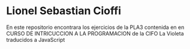 # Lionel Sebastian Cioffi
En este repositorio encontrara los ejercicios de la PLA3 contenida en en CURSO DE INTRICUCCION A LA PROGRAMACION de la CIFO La Violeta traducidos a JavaScript
